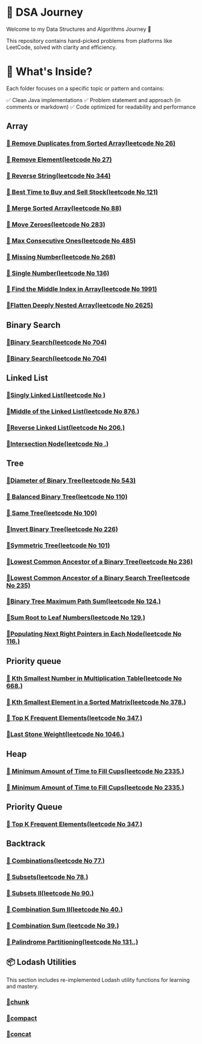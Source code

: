 # 📘 DSA Journey


Welcome to my Data Structures and Algorithms Journey 🚀

This repository contains hand-picked problems from platforms like LeetCode, solved with clarity and efficiency.

# 📌 What's Inside?
Each folder focuses on a specific topic or pattern and contains:

✅ Clean Java implementations
✅ Problem statement and approach (in comments or markdown)
✅ Code optimized for readability and performance

## Array
 ### [🔹 Remove Duplicates from Sorted Array(leetcode No 26)](./namasteDSA/arrays/problem1.js)

### [🔹 Remove Element(leetcode No 27)](./namasteDSA/arrays/problem2.js)

### [🔹 Reverse String(leetcode No 344)](./namasteDSA/arrays/problem3.js)

### [🔹 Best Time to Buy and Sell Stock(leetcode No 121)](./namasteDSA/arrays/problem4.js)

### [🔹 Merge Sorted Array(leetcode No 88)](./namasteDSA/arrays/problem5.js)

### [🔹 Move Zeroes(leetcode No 283)](./namasteDSA/arrays/problem6.js)

### [🔹  Max Consecutive Ones(leetcode No 485)](./namasteDSA/arrays/problem7.js)

### [🔹 Missing Number(leetcode No 268)](./namasteDSA/arrays/problem8.js)

### [🔹 Single Number(leetcode No 136)](./namasteDSA/arrays/problem9.js)

### [🔹  Find the Middle Index in Array(leetcode No 1991)](./namasteDSA/arrays/problem10.js)

### [🔹Flatten Deeply Nested Array(leetcode No 2625)](./namasteDSA/arrays/problem11.js)

## Binary Search
### [🔹Binary Search(leetcode No 704)](./namasteDSA/binarySearch/binarySearch.js)

### [🔹Binary Search(leetcode No 704)](./namasteDSA/binarySearch/binarySearch.js)

## Linked List
### [🔹Singly Linked List(leetcode No )](./namasteDSA/LinkedList/singlyLinkedList.js)

### [🔹Middle of the Linked List(leetcode No 876.)](./namasteDSA/LinkedList/middleOfLL.js)

### [🔹Reverse Linked List(leetcode No 206.)](./namasteDSA/LinkedList/problem2.js)

### [🔹Intersection Node(leetcode No .)](./namasteDSA/LinkedList/problem3.js)

## Tree
### [🔹Diameter of Binary Tree(leetcode No 543)](./namasteDSA/Tree/diameterOfTree.js)

### [🔹 Balanced Binary Tree(leetcode No 110)](./namasteDSA/Tree/balancedBinaryTree.js)

### [🔹 Same Tree(leetcode No 100)](./namasteDSA/Tree/isSameTree.js)

### [🔹Invert Binary Tree(leetcode No 226)](./namasteDSA/Tree/invertingTree.js)

### [🔹Symmetric Tree(leetcode No 101)](./namasteDSA/Tree/isSymmetric.js)

### [🔹Lowest Common Ancestor of a Binary Tree(leetcode No 236)](./namasteDSA/Tree/lowestCommonAncestor.js)

### [🔹Lowest Common Ancestor of a Binary Search Tree(leetcode No 235)](./namasteDSA/Tree/lcaOfBST.js)

### [🔹Binary Tree Maximum Path Sum(leetcode No 124.)](./namasteDSA/Tree/maxPathSum.js)

### [🔹Sum Root to Leaf Numbers(leetcode No 129.)](./namasteDSA/Tree/sumRootOfLeafNumbers.js)

### [🔹Populating Next Right Pointers in Each Node(leetcode No 116.)](./namasteDSA/Tree/nextRightNode.js)


## Priority queue
### [🔹 Kth Smallest Number in Multiplication Table(leetcode No 668.)](./namasteDSA/priorityQ/findKthNumber.js)

### [🔹 Kth Smallest Element in a Sorted Matrix(leetcode No 378.)](./namasteDSA/priorityQ/kthSmallestInmatrix.js)

### [🔹 Top K Frequent Elements(leetcode No 347.)](./namasteDSA/priorityQ/topKfrq.js)

### [🔹Last Stone Weight(leetcode No 1046.)](./namasteDSA/priorityQ/lastStoneWeight.js)

## Heap
### [🔹 Minimum Amount of Time to Fill Cups(leetcode No 2335.)](./namasteDSA/heap/fillCups.js)

### [🔹 Minimum Amount of Time to Fill Cups(leetcode No 2335.)](./namasteDSA/heap/fillCups.js)


## Priority Queue
### [🔹 Top K Frequent Elements(leetcode No 347.)](./namasteDSA/priorityQ/topKfrq.js)


## Backtrack

### [🔹 Combinations(leetcode No 77.)](./namasteDSA/backTrack/combination.js)

### [🔹 Subsets(leetcode No 78.)](./namasteDSA/backTrack/subSet.js)
### [🔹 Subsets II(leetcode No 90.)](./namasteDSA/backTrack/subSetWithDuplicate.js)

### [🔹 Combination Sum II(leetcode No 40.)](./namasteDSA/backTrack/combinationSum2.js)
### [🔹 Combination Sum (leetcode No 39.)](./namasteDSA/backTrack/combinationSum.js)

### [🔹 Palindrome Partitioning(leetcode No 131..)](./namasteDSA/backTrack/combinationSum.js)
 


 




## 📦 Lodash Utilities
This section includes re-implemented Lodash utility functions for learning and mastery.

### [🔹chunk](./lodash-utilities/_chunk.js)

### [🔹compact](./lodash-utilities/_compact.js)

### [🔹concat](./lodash-utilities/_concat.js)

